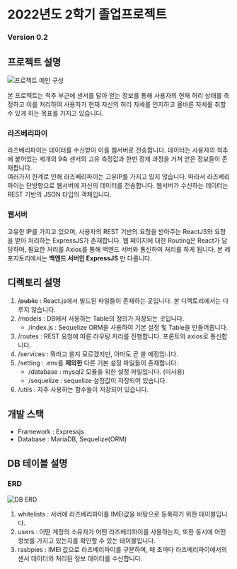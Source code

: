 # 2022년도 2학기 졸업프로젝트

### Version 0.2

## 프로젝트 설명

![프로젝트 메인 구성](https://user-images.githubusercontent.com/46319374/192773251-5bc993ba-b498-42ce-a3b3-899dcba3efc3.jpg)

본 프로젝트는 척추 부근에 센서를 달아 얻는 정보를 통해 사용자의 현재 허리 상태를 측정하고 이를 처리하여 사용자가 현재 자신의 허리 자세를 인지하고 올바른 자세를 취할 수 있게 하는 목표를 가지고 있습니다.

### 라즈베리파이
라즈베리파이는  데이터를 수신받아 이를 웹서버로 전송합니다. 
데이터는 사용자의 척추에 붙어있는 세개의 9축 센서의 고유 측정값과 한번 정제 과정을 거쳐 얻은 정보들이 존재합니다.  
여러가지 한계로 인해 라즈베리파이는 고유IP를 가지고 있지 않습니다. 따라서 라즈베리파이는 단방향으로 웹서버에 자신의 데이터를 전송합니다.
웹서버가 수신하는 데이터는 REST 기반의 JSON 타입의 객체입니다.

### 웹서버
고유한 IP를 가지고 있으며, 사용자의 REST 기반의 요청을 받아주는 ReactJS와 요청을 받아 처리하는 ExpressJS가 존재합니다.
웹 페이지에 대한 Routing은 React가 담당하며, 필요한 처리를 Axios를 통해 백엔드 서버와 통신하여 처리를 하게 됩니다.
본 레포지토리에서는 **백엔드 서버인 ExpressJS** 만 다룹니다.

## 디렉토리 설명

1. ~~/public~~ : React.js에서 빌드된 파일들이 존재하는 곳입니다. 본 디렉토리에서는 다루지 않습니다.
2. /models : DB에서 사용하는 Table의 정의가 저장되는 곳입니다.
   - /index.js : Sequelize ORM을 사용하여 기본 설정 및 Table을 만들어줍니다.
3. /routes : REST 요청에 따른 라우팅 처리를 진행합니다. 프론트와 axios로 통신합니다.
4. /services : 뭐라고 쓸지 모르겠지만, 아마도 곧 쓸 예정입니다.
5. /setting : .env를 **제외한** 다른 기본 설정 파일들이 존재합니다.
   - /database : mysql2 모듈을 위한 설정 파일입니다. (미사용)
   - /sequelize : sequelize 설정값이 저장되어 있습니다.
6. /utils : 자주 사용하는 함수들이 저장되어 있습니다.

## 개발 스택

- Framework : Expressjs
- Database : MariaDB, Sequelize(ORM)

## DB 테이블 설명

### ERD
![DB ERD](https://user-images.githubusercontent.com/46319374/193069231-e9609a01-2dbf-4145-8fc3-1b52f4773c06.jpg)


1. whitelists : 서버에 라즈베리파이를 IMEI값을 바탕으로 등록하기 위한 테이블입니다.
2. users : 어떤 계정의 소유자가 어떤 라즈베리파이를 사용하는지, 또한 동시에 어떤 정보를 가지고 있는지를 확인할 수 있는 테이블입니다.
3. rasbpies : IMEI 값으로 라즈베리파이를 구분하며, 매 초마다 라즈베리파이에서의 센서 데이터와 처리된 정보 데이터를 수신합니다.
